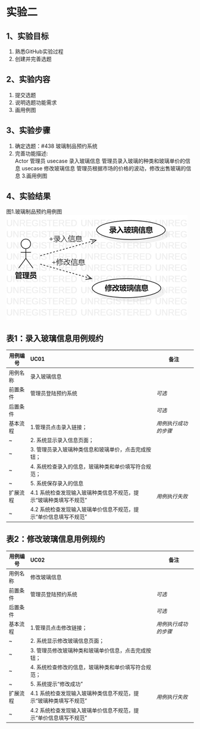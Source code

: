 # 实验二

## 1、实验目标
1. 熟悉GitHub实验过程
2. 创建并完善选题

## 2、实验内容
1. 提交选题
2. 说明选题功能需求
3. 画用例图

## 3、实验步骤
1. 确定选题：#438 玻璃制品预约系统
2. 完善功能描述:  
Actor 管理员
usecase 录入玻璃信息
管理员录入玻璃的种类和玻璃单价的信息
usecase 修改玻璃信息
管理员根据市场的价格的波动，修改出售玻璃的信息
3.画用例图

## 4、实验结果
图1.玻璃制品预约用例图
![uml图](./model2.jpg)

## 表1：录入玻璃信息用例规约  

用例编号  | UC01 | 备注  
-|:-|-  
用例名称  | 录入玻璃信息  |   
前置条件  | 管理员登陆预约系统 | *可选*   
后置条件  |    | *可选*   
基本流程  | 1.管理员点击录入链接； |*用例执行成功的步骤*    
~| 2. 系统显示录入信息页面；  |   
~| 3. 管理员录入玻璃种类信息和玻璃单价，点击完成按钮；  |   
~| 4. 系统检查录入的信息，玻璃种类和单价填写符合规范；  |   
~| 5. 系统保存录入的信息  |   
扩展流程  | 4.1 系统检查发现输入玻璃种类信息不规范，提示“玻璃种类填写不规范”  |*用例执行失败*  
~| 4.2 系统检查发现输入玻璃单价信息不规范，提示“单价信息填写不规范”  |   
## 表2：修改玻璃信息用例规约  

用例编号  | UC02 | 备注  
-|:-|-  
用例名称  | 修改玻璃信息  |   
前置条件  |  管理员登陆预约系统  | *可选*   
后置条件  |    | *可选*   
基本流程 | 1.管理员点击修改链接；   |   *用例执行成功的步骤*    
~| 2. 系统显示修改玻璃信息页面；  |   
~| 3. 管理员修改玻璃种类和玻璃单价信息，点击完成按钮；  |   
~| 4. 系统检查修改的信息，玻璃种类和单价填写符合规范；  |   
~| 5. 系统提示“修改成功”  |   
扩展流程    | 4.1 系统检查发现输入玻璃种类信息不规范，提示“玻璃种类填写不规范”  |*用例执行失败*  
~| 4.2 系统检查发现输入玻璃单价信息不规范，提示“单价信息填写不规范”  |   